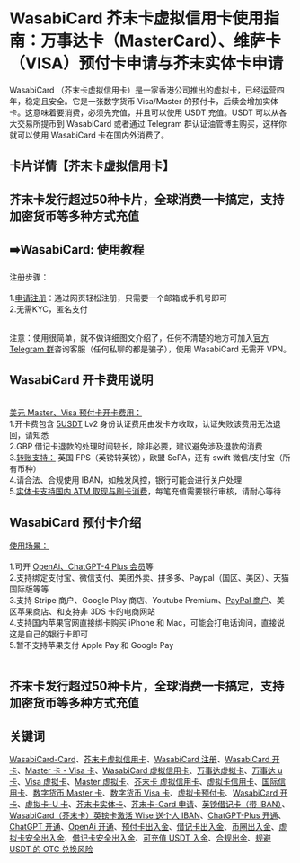 # WasabiCard 芥末卡虚拟信用卡使用指南：万事达卡（MasterCard）、维萨卡（VISA）预付卡申请与芥末实体卡申请

WasabiCard （芥末卡虚拟信用卡）是一家香港公司推出的虚拟卡，已经运营四年，稳定且安全。它是一张数字货币 Visa/Master 的预付卡，后续会增加实体卡。这意味着要消费，必须先充值，并且可以使用 USDT 充值。USDT 可以从各大交易所提币到 WasabiCard 或者通过 Telegram 群认证油管博主购买，这样你就可以使用 WasabiCard 卡在国内外消费了。


## 卡片详情【芥末卡虚拟信用卡】
## 芥末卡发行超过50种卡片，全球消费一卡搞定，支持加密货币等多种方式充值

## ➡️WasabiCard: 使用教程

注册步骤：<br/><br/>
1.[申请注册](https://wasabicard.com/zh-CN/signup?ref=vm10z2tk9a)：通过网页轻松注册，只需要一个邮箱或手机号即可<br/>
2.无需KYC，匿名支付<br/>
<br/>

注意：使用很简单，就不做详细图文介绍了，任何不清楚的地方可加入[官方 Telegram 群](https://t.me/wasabicard_cn)咨询客服（任何私聊的都是骗子），使用 WasabiCard 无需开 VPN。


## WasabiCard 开卡费用说明

<br/>[美元 Master、Visa 预付卡开卡费用：](https://wasabicard.com/zh-CN/signup?ref=vm10z2tk9a)<br/>
1.开卡费包含 [5USDT](https://wasabicard.com/zh-CN/signup?ref=vm10z2tk9a) Lv2 身份认证费用由发卡方收取，认证失败该费用无法退回，请知悉<br/>
2.GBP 借记卡退款的处理时间较长，除非必要，建议避免涉及退款的消费<br/>
3.[转账支持：](https://wasabicard.com/zh-CN/signup?ref=vm10z2tk9a) 英国 FPS（英镑转英镑），欧盟 SePA，还有 swift 微信/支付宝（所有币种）<br/>
4.请合法、合规使用 IBAN，如触发风控，银行可能会进行关户处理<br/>
5.[实体卡支持国内 ATM 取现与刷卡消费](https://wasabicard.com/zh-CN/signup?ref=vm10z2tk9a)，每笔充值需要银行审核，请耐心等待<br/>

## WasabiCard 预付卡介绍

[使用场景：](https://wasabicard.com/zh-CN/signup?ref=vm10z2tk9a)<br/><br/>
1.可开 [OpenAi、ChatGPT-4 Plus 会员](https://wasabicard.com/zh-CN/signup?ref=vm10z2tk9a)等<br/>
2.支持绑定支付宝、微信支付、美团外卖、拼多多、Paypal（国区、美区）、天猫国际版等等<br/>
3.支持 Stripe 商户、Google Play 商店、Youtube Premium、[PayPal 商户](https://wasabicard.com/zh-CN/signup?ref=vm10z2tk9a)、美区苹果商店、和支持非 3DS 卡的电商网站<br/>
4.支持国内苹果官网直接绑卡购买 iPhone 和 Mac，可能会打电话询问，直接说这是自己的银行卡即可<br/>
5.暂不支持苹果支付 Apple Pay 和 Google Pay<br/>
<br/>

## 芥末卡发行超过50种卡片，全球消费一卡搞定，支持加密货币等多种方式充值

## 关键词
[WasabiCard-Card](https://wasabicard.com/zh-CN/signup?ref=vm10z2tk9a)、[芥末卡虚拟信用卡](https://wasabicard.com/zh-CN/signup?ref=vm10z2tk9a)、[WasabiCard 注册](https://wasabicard.com/zh-CN/signup?ref=vm10z2tk9a)、[WasabiCard 开卡](https://wasabicard.com/zh-CN/signup?ref=vm10z2tk9a)、[Master 卡 - Visa 卡](https://wasabicard.com/zh-CN/signup?ref=vm10z2tk9a)、[WasabiCard 虚拟信用卡](https://wasabicard.com/zh-CN/signup?ref=vm10z2tk9a)、[万事达虚拟卡](https://wasabicard.com/zh-CN/signup?ref=vm10z2tk9a)、[万事达 u 卡](https://wasabicard.com/zh-CN/signup?ref=vm10z2tk9a)、[Visa 虚拟卡](https://wasabicard.com/zh-CN/signup?ref=vm10z2tk9a)、[Master 虚拟卡](https://wasabicard.com/zh-CN/signup?ref=vm10z2tk9a)、[芥末卡 虚拟信用卡](https://wasabicard.com/zh-CN/signup?ref=vm10z2tk9a)、[虚拟卡信用卡](https://wasabicard.com/zh-CN/signup?ref=vm10z2tk9a)、[国际信用卡](https://wasabicard.com/zh-CN/signup?ref=vm10z2tk9a)、[数字货币 Master 卡](https://wasabicard.com/zh-CN/signup?ref=vm10z2tk9a)、[数字货币 Visa 卡](https://wasabicard.com/zh-CN/signup?ref=vm10z2tk9a)、[虚拟卡预付卡](https://wasabicard.com/zh-CN/signup?ref=vm10z2tk9a)、[WasabiCard 开卡](https://wasabicard.com/zh-CN/signup?ref=vm10z2tk9a)、[虚拟卡-U 卡](https://wasabicard.com/zh-CN/signup?ref=vm10z2tk9a)、[芥末卡实体卡](https://wasabicard.com/zh-CN/signup?ref=vm10z2tk9a)、[芥末卡-Card 申请](https://wasabicard.com/zh-CN/signup?ref=vm10z2tk9a)、[英镑借记卡（带 IBAN）](https://wasabicard.com/zh-CN/signup?ref=vm10z2tk9a)、[WasabiCard（芥末卡）英镑卡激活 Wise 送个人 IBAN](https://wasabicard.com/zh-CN/signup?ref=vm10z2tk9a)、[ChatGPT-Plus 开通](https://wasabicard.com/zh-CN/signup?ref=vm10z2tk9a)、[ChatGPT 开通](https://wasabicard.com/zh-CN/signup?ref=vm10z2tk9a)、[OpenAi 开通](https://wasabicard.com/zh-CN/signup?ref=vm10z2tk9a)、[预付卡出入金](https://wasabicard.com/zh-CN/signup?ref=vm10z2tk9a)、[借记卡出入金](https://wasabicard.com/zh-CN/signup?ref=vm10z2tk9a)、[币圈出入金](https://wasabicard.com/zh-CN/signup?ref=vm10z2tk9a)、[虚拟卡安全出入金](https://wasabicard.com/zh-CN/signup?ref=vm10z2tk9a)、[借记卡安全出入金](https://wasabicard.com/zh-CN/signup?ref=vm10z2tk9a)、[可充值 USDT 入金](https://wasabicard.com/zh-CN/signup?ref=vm10z2tk9a)、[合规出金](https://wasabicard.com/zh-CN/signup?ref=vm10z2tk9a)、[规避 USDT 的 OTC 兑换风险](https://wasabicard.com/zh-CN/signup?ref=vm10z2tk9a)
